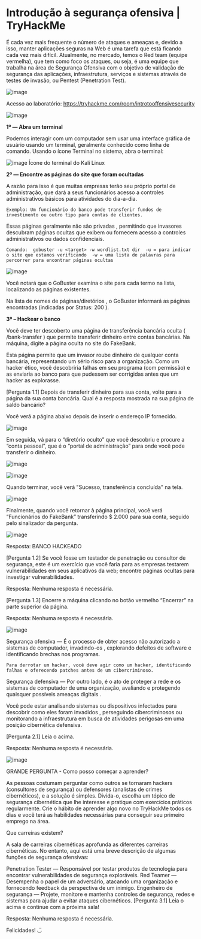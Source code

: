 # Introdução à segurança ofensiva | TryHackMe

É cada vez mais frequente o número de ataques e ameaças e, devido a isso, manter aplicações seguras na Web é uma tarefa que está ficando cada vez mais difícil. Atualmente, no mercado, temos o Red team (equipe vermelha), que tem como foco os ataques, ou seja, é uma equipe que trabalha na área de Segurança Ofensiva com o objetivo de validação de segurança das aplicações, infraestrutura, serviços e sistemas através de testes de invasão, ou Pentest (Penetration Test).

![image](https://user-images.githubusercontent.com/98756562/191946070-feb61a9b-973e-4148-83e1-b8a792163a2d.png)


Acesso ao laboratório: https://tryhackme.com/room/introtooffensivesecurity

![image](https://user-images.githubusercontent.com/98756562/191946150-10da43a1-87e5-40b6-bfd8-3585d252afbc.png)

**1º — Abra um terminal**

Podemos interagir com um computador sem usar uma interface gráfica de usuário usando um terminal, geralmente conhecido como linha de comando. Usando o ícone Terminal no sistema, abra o terminal:

![image](https://user-images.githubusercontent.com/98756562/191946246-a4aaef3c-d036-426c-b857-4ec6e770cd9a.png)
Ícone do terminal do Kali Linux

**2º — Encontre as páginas do site que foram ocultadas**

A razão para isso é que muitas empresas terão seu próprio portal de administração, que dará a seus funcionários acesso a controles administrativos básicos para atividades do dia-a-dia.

``Exemplo: Um funcionário do banco pode transferir fundos de investimento ou outro tipo para contas de clientes.``

Essas páginas geralmente não são privadas , permitindo que invasores descubram páginas ocultas que exibem ou fornecem acesso a controles administrativos ou dados confidenciais.

``Comando:  gobuster -u <target> -w wordlist.txt dir 
-u = para indicar o site que estamos verificando 
-w = uma lista de palavras para percorrer para encontrar páginas ocultas``

![image](https://user-images.githubusercontent.com/98756562/191947478-4eb88592-1c9e-4147-b06d-720bec7952bd.png)


Você notará que o GoBuster examina o site para cada termo na lista, localizando as páginas existentes.

Na lista de nomes de páginas/diretórios , o GoBuster informará as páginas encontradas (indicadas por Status: 200 ).

**3º – Hackear o banco**

Você deve ter descoberto uma página de transferência bancária oculta ( /bank-transfer ) que permite transferir dinheiro entre contas bancárias. Na máquina, digite a página oculta no site do FakeBank.

Esta página permite que um invasor roube dinheiro de qualquer conta bancária, representando um sério risco para a organização. Como um hacker ético, você descobriria falhas em seu programa (com permissão) e as enviaria ao banco para que pudessem ser corrigidas antes que um hacker as explorasse.

[Pergunta 1.1] Depois de transferir dinheiro para sua conta, volte para a página da sua conta bancária. Qual é a resposta mostrada na sua página de saldo bancário?

Você verá a página abaixo depois de inserir o endereço IP fornecido.

![image](https://user-images.githubusercontent.com/98756562/191947730-59b9ad26-fb92-437f-ac4e-1082f5cb72cb.png)

Em seguida, vá para o “diretório oculto” que você descobriu e procure a “conta pessoal”, que é o “portal de administração” para onde você pode transferir o dinheiro.

![image](https://user-images.githubusercontent.com/98756562/191947853-f603ae8a-6460-44a2-b6bc-2391a08ba3dc.png)

![image](https://user-images.githubusercontent.com/98756562/191947872-fefafbb5-3078-4049-a782-dd68ca16a100.png)

Quando terminar, você verá "Sucesso, transferência concluída" na tela.

![image](https://user-images.githubusercontent.com/98756562/191947963-3983158b-db9b-4028-ab74-b06d1b730cc5.png)

Finalmente, quando você retornar à página principal, você verá “Funcionários do FakeBank” transferindo $ 2.000 para sua conta, seguido pelo sinalizador da pergunta.

![image](https://user-images.githubusercontent.com/98756562/191948036-b5f9a254-3116-43b1-8077-d27e16727a31.png)

Resposta: BANCO HACKEADO

[Pergunta 1.2] Se você fosse um testador de penetração ou consultor de segurança, este é um exercício que você faria para as empresas testarem vulnerabilidades em seus aplicativos da web; encontre páginas ocultas para investigar vulnerabilidades.

Resposta: Nenhuma resposta é necessária.

[Pergunta 1.3] Encerre a máquina clicando no botão vermelho “Encerrar” na parte superior da página.

Resposta: Nenhuma resposta é necessária.

![image](https://user-images.githubusercontent.com/98756562/191948086-c7d17f8a-1a8b-42a3-9e92-c7fb44b73f29.png)

Segurança ofensiva — É o processo de obter acesso não autorizado a sistemas de computador, invadindo-os , explorando defeitos de software e identificando brechas nos programas.

``Para derrotar um hacker, você deve agir como um hacker, identificando falhas e oferecendo patches antes de um cibercriminoso.``

Segurança defensiva — Por outro lado, é o ato de proteger a rede e os sistemas de computador de uma organização, avaliando e protegendo quaisquer possíveis ameaças digitais .

Você pode estar analisando sistemas ou dispositivos infectados para descobrir como eles foram invadidos , perseguindo cibercriminosos ou monitorando a infraestrutura em busca de atividades perigosas em uma posição cibernética defensiva.

[Pergunta 2.1] Leia o acima.

Resposta: Nenhuma resposta é necessária.

![image](https://user-images.githubusercontent.com/98756562/191948181-5182b872-136c-4be6-8b41-fdaf0f95fac0.png)

GRANDE PERGUNTA - Como posso começar a aprender?

As pessoas costumam perguntar como outros se tornaram hackers (consultores de segurança) ou defensores (analistas de crimes cibernéticos), e a solução é simples. Divida-o, escolha um tópico de segurança cibernética que lhe interesse e pratique com exercícios práticos regularmente. Crie o hábito de aprender algo novo no TryHackMe todos os dias e você terá as habilidades necessárias para conseguir seu primeiro emprego na área.

Que carreiras existem?

A sala de carreiras cibernéticas aprofunda as diferentes carreiras cibernéticas. No entanto, aqui está uma breve descrição de algumas funções de segurança ofensivas:

Penetration Tester — Responsável por testar produtos de tecnologia para encontrar vulnerabilidades de segurança exploráveis.
Red Teamer — Desempenha o papel de um adversário, atacando uma organização e fornecendo feedback da perspectiva de um inimigo.
Engenheiro de segurança — Projete, monitore e mantenha controles de segurança, redes e sistemas para ajudar a evitar ataques cibernéticos.
[Pergunta 3.1] Leia o acima e continue com a próxima sala!

Resposta: Nenhuma resposta é necessária.

Felicidades! ◡̈
